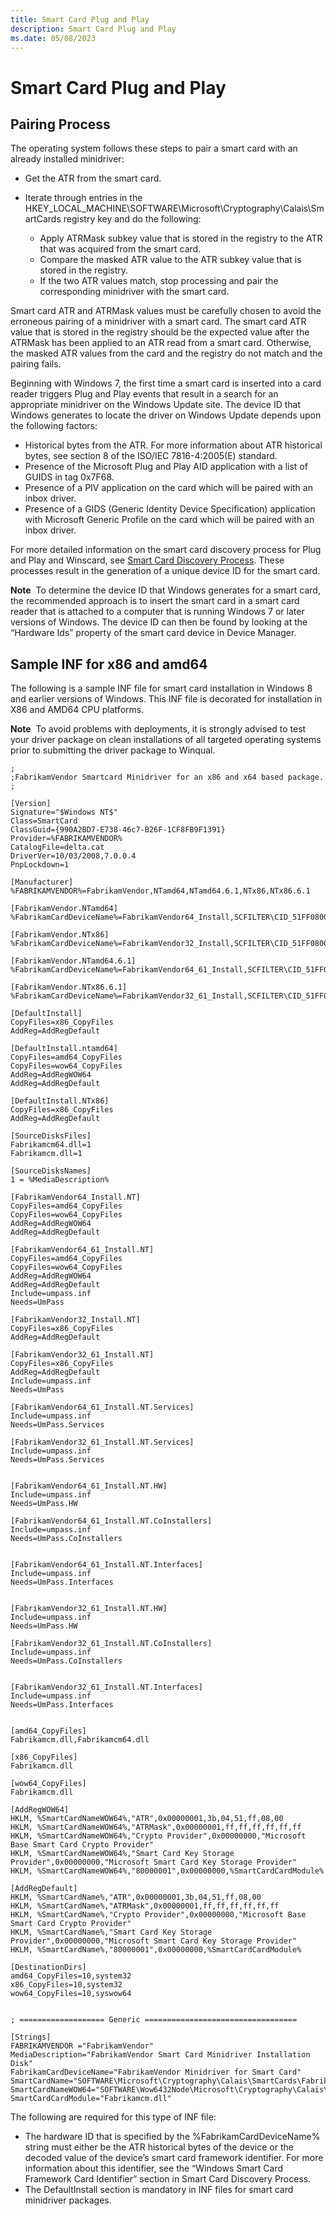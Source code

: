 ```yaml
---
title: Smart Card Plug and Play
description: Smart Card Plug and Play
ms.date: 05/08/2023
---
```


# Smart Card Plug and Play

## <span id="_Pairing_Process"></span><span id="_pairing_process"></span><span id="_PAIRING_PROCESS"></span> Pairing Process

The operating system follows these steps to pair a smart card with an already installed minidriver:

-   Get the ATR from the smart card.
-   Iterate through entries in the HKEY\_LOCAL\_MACHINE\\SOFTWARE\\Microsoft\\Cryptography\\Calais\\SmartCards registry key and do the following:

    -   Apply ATRMask subkey value that is stored in the registry to the ATR that was acquired from the smart card.
    -   Compare the masked ATR value to the ATR subkey value that is stored in the registry.
    -   If the two ATR values match, stop processing and pair the corresponding minidriver with the smart card.

Smart card ATR and ATRMask values must be carefully chosen to avoid the erroneous pairing of a minidriver with a smart card. The smart card ATR value that is stored in the registry should be the expected value after the ATRMask has been applied to an ATR read from a smart card. Otherwise, the masked ATR values from the card and the registry do not match and the pairing fails.

Beginning with Windows 7, the first time a smart card is inserted into a card reader triggers Plug and Play events that result in a search for an appropriate minidriver on the Windows Update site. The device ID that Windows generates to locate the driver on Windows Update depends upon the following factors:

-   Historical bytes from the ATR. For more information about ATR historical bytes, see section 8 of the ISO/IEC 7816-4:2005(E) standard.
-   Presence of the Microsoft Plug and Play AID application with a list of GUIDS in tag 0x7F68.
-   Presence of a PIV application on the card which will be paired with an inbox driver.
-   Presence of a GIDS (Generic Identity Device Specification) application with Microsoft Generic Profile on the card which will be paired with an inbox driver.

For more detailed information on the smart card discovery process for Plug and Play and Winscard, see [Smart Card Discovery Process](discovery-process.md). These processes result in the generation of a unique device ID for the smart card.

**Note**  To determine the device ID that Windows generates for a smart card, the recommended approach is to insert the smart card in a smart card reader that is attached to a computer that is running Windows 7 or later versions of Windows. The device ID can then be found by looking at the “Hardware Ids” property of the smart card device in Device Manager.

## <span id="Sample_INF_for_x86_and_amd64"></span><span id="sample_inf_for_x86_and_amd64"></span><span id="SAMPLE_INF_FOR_X86_AND_AMD64"></span>Sample INF for x86 and amd64

The following is a sample INF file for smart card installation in Windows 8 and earlier versions of Windows. This INF file is decorated for installation in X86 and AMD64 CPU platforms.

**Note**  To avoid problems with deployments, it is strongly advised to test your driver package on clean installations of all targeted operating systems prior to submitting the driver package to Winqual.

```inf
;
;FabrikamVendor Smartcard Minidriver for an x86 and x64 based package.
;

[Version]
Signature="$Windows NT$"
Class=SmartCard
ClassGuid={990A2BD7-E738-46c7-B26F-1CF8FB9F1391}
Provider=%FABRIKAMVENDOR%
CatalogFile=delta.cat
DriverVer=10/03/2008,7.0.0.4
PnpLockdown=1

[Manufacturer]
%FABRIKAMVENDOR%=FabrikamVendor,NTamd64,NTamd64.6.1,NTx86,NTx86.6.1

[FabrikamVendor.NTamd64]
%FabrikamCardDeviceName%=FabrikamVendor64_Install,SCFILTER\CID_51FF0800

[FabrikamVendor.NTx86]
%FabrikamCardDeviceName%=FabrikamVendor32_Install,SCFILTER\CID_51FF0800

[FabrikamVendor.NTamd64.6.1]
%FabrikamCardDeviceName%=FabrikamVendor64_61_Install,SCFILTER\CID_51FF0800

[FabrikamVendor.NTx86.6.1]
%FabrikamCardDeviceName%=FabrikamVendor32_61_Install,SCFILTER\CID_51FF0800

[DefaultInstall]
CopyFiles=x86_CopyFiles
AddReg=AddRegDefault

[DefaultInstall.ntamd64]
CopyFiles=amd64_CopyFiles
CopyFiles=wow64_CopyFiles
AddReg=AddRegWOW64
AddReg=AddRegDefault

[DefaultInstall.NTx86]
CopyFiles=x86_CopyFiles
AddReg=AddRegDefault

[SourceDisksFiles]
Fabrikamcm64.dll=1
Fabrikamcm.dll=1

[SourceDisksNames]
1 = %MediaDescription%

[FabrikamVendor64_Install.NT]
CopyFiles=amd64_CopyFiles
CopyFiles=wow64_CopyFiles
AddReg=AddRegWOW64
AddReg=AddRegDefault

[FabrikamVendor64_61_Install.NT]
CopyFiles=amd64_CopyFiles
CopyFiles=wow64_CopyFiles
AddReg=AddRegWOW64
AddReg=AddRegDefault
Include=umpass.inf
Needs=UmPass

[FabrikamVendor32_Install.NT]
CopyFiles=x86_CopyFiles
AddReg=AddRegDefault

[FabrikamVendor32_61_Install.NT]
CopyFiles=x86_CopyFiles
AddReg=AddRegDefault
Include=umpass.inf
Needs=UmPass

[FabrikamVendor64_61_Install.NT.Services]
Include=umpass.inf
Needs=UmPass.Services

[FabrikamVendor32_61_Install.NT.Services]
Include=umpass.inf
Needs=UmPass.Services


[FabrikamVendor64_61_Install.NT.HW]
Include=umpass.inf
Needs=UmPass.HW

[FabrikamVendor64_61_Install.NT.CoInstallers]
Include=umpass.inf
Needs=UmPass.CoInstallers


[FabrikamVendor64_61_Install.NT.Interfaces]
Include=umpass.inf
Needs=UmPass.Interfaces


[FabrikamVendor32_61_Install.NT.HW]
Include=umpass.inf
Needs=UmPass.HW

[FabrikamVendor32_61_Install.NT.CoInstallers]
Include=umpass.inf
Needs=UmPass.CoInstallers


[FabrikamVendor32_61_Install.NT.Interfaces]
Include=umpass.inf
Needs=UmPass.Interfaces


[amd64_CopyFiles]
Fabrikamcm.dll,Fabrikamcm64.dll

[x86_CopyFiles]
Fabrikamcm.dll

[wow64_CopyFiles]
Fabrikamcm.dll

[AddRegWOW64]
HKLM, %SmartCardNameWOW64%,"ATR",0x00000001,3b,04,51,ff,08,00
HKLM, %SmartCardNameWOW64%,"ATRMask",0x00000001,ff,ff,ff,ff,ff,ff
HKLM, %SmartCardNameWOW64%,"Crypto Provider",0x00000000,"Microsoft Base Smart Card Crypto Provider"
HKLM, %SmartCardNameWOW64%,"Smart Card Key Storage Provider",0x00000000,"Microsoft Smart Card Key Storage Provider"
HKLM, %SmartCardNameWOW64%,"80000001",0x00000000,%SmartCardCardModule%

[AddRegDefault]
HKLM, %SmartCardName%,"ATR",0x00000001,3b,04,51,ff,08,00
HKLM, %SmartCardName%,"ATRMask",0x00000001,ff,ff,ff,ff,ff,ff
HKLM, %SmartCardName%,"Crypto Provider",0x00000000,"Microsoft Base Smart Card Crypto Provider"
HKLM, %SmartCardName%,"Smart Card Key Storage Provider",0x00000000,"Microsoft Smart Card Key Storage Provider"
HKLM, %SmartCardName%,"80000001",0x00000000,%SmartCardCardModule%

[DestinationDirs]
amd64_CopyFiles=10,system32
x86_CopyFiles=10,system32
wow64_CopyFiles=10,syswow64


; =================== Generic ==================================

[Strings]
FABRIKAMVENDOR ="FabrikamVendor"
MediaDescription="FabrikamVendor Smart Card Minidriver Installation Disk"
FabrikamCardDeviceName="FabrikamVendor Minidriver for Smart Card"
SmartCardName="SOFTWARE\Microsoft\Cryptography\Calais\SmartCards\Fabrikam"
SmartCardNameWOW64="SOFTWARE\Wow6432Node\Microsoft\Cryptography\Calais\SmartCards\Fabrikam"
SmartCardCardModule="Fabrikamcm.dll"
```

The following are required for this type of INF file:

-   The hardware ID that is specified by the %FabrikamCardDeviceName% string must either be the ATR historical bytes of the device or the decoded value of the device’s smart card framework identifier. For more information about this identifier, see the “Windows Smart Card Framework Card Identifier” section in Smart Card Discovery Process.
-   The DefaultInstall section is mandatory in INF files for smart card minidriver packages.
